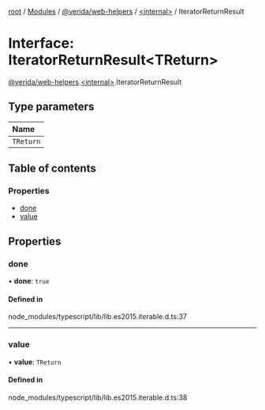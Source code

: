 [root](../README.md) / [Modules](../modules.md) / [@verida/web-helpers](../modules/verida_web_helpers.md) / [<internal\>](../modules/verida_web_helpers._internal_.md) / IteratorReturnResult

# Interface: IteratorReturnResult<TReturn\>

[@verida/web-helpers](../modules/verida_web_helpers.md).[<internal\>](../modules/verida_web_helpers._internal_.md).IteratorReturnResult

## Type parameters

| Name |
| :------ |
| `TReturn` |

## Table of contents

### Properties

- [done](verida_web_helpers._internal_.IteratorReturnResult.md#done)
- [value](verida_web_helpers._internal_.IteratorReturnResult.md#value)

## Properties

### done

• **done**: ``true``

#### Defined in

node_modules/typescript/lib/lib.es2015.iterable.d.ts:37

___

### value

• **value**: `TReturn`

#### Defined in

node_modules/typescript/lib/lib.es2015.iterable.d.ts:38
